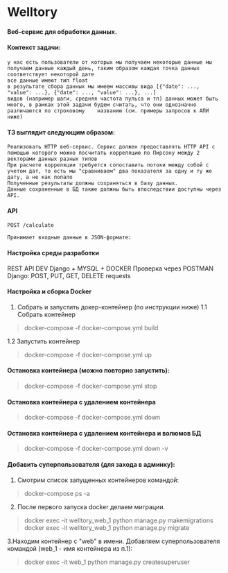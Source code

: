 # Welltory

#### Веб-сервис для обработки данных.

#### Контекст задачи:

    у нас есть пользователи от которых мы получаем некоторые данные мы получаем данные каждый день, таким образом каждая точка данных соответствует некоторой дате
    все данные имеют тип float
    в результате сбора данных мы имеем массивы вида [{"date": ..., "value": ...}, {"date": ..., "value": ...}, ...]
    видов (например шаги, средняя частота пульса и тп) данных может быть много, в рамках этой задачи будем считать, что они однозначно различаются по строковому    названию (см. примеры запросов к АПИ ниже)

#### ТЗ выглядит следующим образом:

    Реализовать HTTP веб-сервис. Сервис должен предоставлять HTTP API с помощью которого можно посчитать корреляцию по Пирсону между 2 векторами данных разных типов
    При расчете корреляции требуется сопоставить потоки между собой с учетом дат, то есть мы "сравниваем" два показателя за одну и ту же дату, а не как попало
    Полученные результаты должны сохраняться в базу данных.
    Данные сохраненные в БД также должны быть впоследствии доступны через API.

#### API

    POST /calculate

    Принимает входные данные в JSON-формате:

#### Настройка среды разработки

REST API DEV Django + MYSQL + DOCKER Проверка через POSTMAN Django: POST, PUT, GET, DELETE requests

#### Настройка и сборка Docker

1. Собрать и запустить докер-контейнер (по инструкции ниже)
   1.1 Собрать контейнер

> docker-compose -f docker-compose.yml build

1.2 Запустить контейнер
> docker-compose -f docker-compose.yml up

#### Остановка контейнера (можно повторно запустить):

> docker-compose -f docker-compose.yml stop

#### Остановка контейнера с удалением контейнера

> docker-compose -f docker-compose.yml down

#### Остановка контейнера с удалением контейнера и волюмов БД

> docker-compose -f docker-compose.yml down -v

#### Добавить суперпользователя (для захода в админку):

1. Смотрим список запущенных контейнеров командой:

> docker-compose ps -a

2. После первого запуска docker делаем миграции.

> docker exec -it welltory_web_1 python manage.py makemigrations
> docker exec -it welltory_web_1 python manage.py migrate

3.Находим контейнер с "web" в имени. Добавляем суперпользователя командой (web_1 - имя контейнера из п.1):
> docker exec -it web_1 python manage.py createsuperuser

